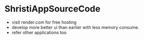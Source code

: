 # ShristiAppSourceCode

- visit render.com for free hosting
- develop more better ui than earlier with less memory consume.
- refer other applications too
